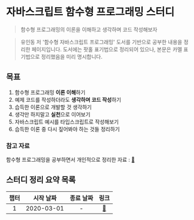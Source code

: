 # 자바스크립트 함수형 프로그래밍 스터디

> 함수형 프로그래밍의 이론을 이해하고 생각하며 코드 작성해보자

> 유인동 저 '함수형 자바스크립트 프로그래밍' 도서를 기반으로 공부한 내용을 정리한 페이지입니다.
> 도서에는 팟홀 표기법으로 정리되어 있으나, 본문은 카멜 표기법으로 정리했음을 미리 명시합니다.

## 목표

1. 함수형 프로그래밍 **이론 이해**하기
2. 예제 코드를 작성하더라도 **생각하며 코드 작성**하기
3. 습득한 이론으로 개발할 것 생각하기
4. 생각만 하지말고 **실천**으로 이어보기
5. 자바스크립트 예시를 타입스크립트로 작성해보기
6. 습득한 이론 중 다시 짚어봐야 하는 것들 정리하기

### 참고 자료
함수형 프로그래밍을 공부하면서 개인적으로 정리한 자료 : [:link:](reference/README.md)

## 스터디 정리 요약 목록

| 챕터 | 시작 날짜  | 종료 날짜 |             링크             |
| :--: | :--------: | :-------: | :--------------------------: |
|  1   | 2020-03-01 |     -     | [:link:](chapter1/README.md) |

